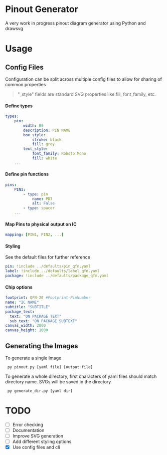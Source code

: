 
# Pinout Generator

A very work in progress pinout diagram generator using Python and drawsvg

# Usage

## Config Files

Configuration can be split across multiple config files to allow for sharing of common properties
> "_style" fields are standard SVG properties like fill, font_family, etc.

#### Define types

``` yaml
types:
    pin:
        width: 80
        description: PIN NAME
        box_style:
            stroke: black
            fill: grey
        text_style:
            font_family: Roboto Mono
            fill: white
    ...
```

#### Define pin functions

``` yaml
pins:
    PIN1:
        - type: pin
            name: PD7
            alt: False
        - type: spacer
    ...
```

#### Map Pins to physical output on IC

``` yaml
mapping: [PIN1, PIN2, ...]
```

#### Styling

See the default files for further reference

``` yaml
pin: !include ../defaults/pin_qfn.yaml
label: !include ../defaults/label_qfn.yaml
package: !include ../defaults/package_qfn.yaml
```

#### Chip options

``` yaml
footprint: QFN-20 #Footprint-PinNumber
name: "IC NAME" 
subtitle: "SUBTITLE"
package_text:
  text: "ON PACKAGE TEXT"
  sub_text: "ON PACKAGE SUBTEXT"
canvas_width: 2000
canvas_height: 1000
```

## Generating the Images

To generate a single Image

``` shell
 py pinout.py [yaml file] [output file]
```

To generate a whole directory, first characters of yaml files should match directory name.
SVGs will be saved in the directory

``` shell
 py generate_dir.py [yaml dir]
```

# TODO

- [ ] Error checking
- [ ] Documentation
- [ ] Improve SVG generation
- [ ] Add different styling options
- [x] Use config files and cli